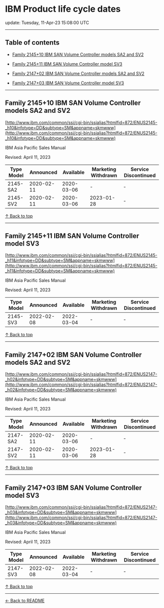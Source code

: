 # IBM Product life cycle dates

update: Tuesday, 11-Apr-23 15:08:00 UTC

---

## Table of contents


- [Family 2145+10 IBM SAN Volume Controller models SA2 and SV2](#family-214510-ibm-san-volume-controller-models-sa2-and-sv2)

- [Family 2145+11 IBM SAN Volume Controller model SV3](#family-214511-ibm-san-volume-controller-model-sv3)

- [Family 2147+02 IBM SAN Volume Controller models SA2 and SV2](#family-214702-ibm-san-volume-controller-models-sa2-and-sv2)

- [Family 2147+03 IBM SAN Volume Controller model SV3](#family-214703-ibm-san-volume-controller-model-sv3)


---





## Family 2145+10 IBM SAN Volume Controller models SA2 and SV2

[http://www.ibm.com/common/ssi/cgi-bin/ssialias?htmlfid=872/ENUS2145-_h10&infotype=DD&subtype=SM&appname=skmwww](http://www.ibm.com/common/ssi/cgi-bin/ssialias?htmlfid=872/ENUS2145-_h10&infotype=DD&subtype=SM&appname=skmwww)

IBM Asia Pacific Sales Manual

Revised: April 11, 2023

| Type Model | Announced | Available | Marketing Withdrawn | Service Discontinued |
| --- | --- | --- | --- | --- |
| 2145-SA2 | 2020-02-11 | 2020-03-06 | - | - |
| 2145-SV2 | 2020-02-11 | 2020-03-06 | 2023-01-28 | - |





[↑ Back to top](#table-of-contents)

---





## Family 2145+11 IBM SAN Volume Controller model SV3

[http://www.ibm.com/common/ssi/cgi-bin/ssialias?htmlfid=872/ENUS2145-_h11&infotype=DD&subtype=SM&appname=skmwww](http://www.ibm.com/common/ssi/cgi-bin/ssialias?htmlfid=872/ENUS2145-_h11&infotype=DD&subtype=SM&appname=skmwww)

IBM Asia Pacific Sales Manual

Revised: April 11, 2023

| Type Model | Announced | Available | Marketing Withdrawn | Service Discontinued |
| --- | --- | --- | --- | --- |
| 2145-SV3 | 2022-02-08 | 2022-03-04 | - | - |





[↑ Back to top](#table-of-contents)

---





## Family 2147+02 IBM SAN Volume Controller models SA2 and SV2

[http://www.ibm.com/common/ssi/cgi-bin/ssialias?htmlfid=872/ENUS2147-_h02&infotype=DD&subtype=SM&appname=skmwww](http://www.ibm.com/common/ssi/cgi-bin/ssialias?htmlfid=872/ENUS2147-_h02&infotype=DD&subtype=SM&appname=skmwww)

IBM Asia Pacific Sales Manual

Revised: April 11, 2023

| Type Model | Announced | Available | Marketing Withdrawn | Service Discontinued |
| --- | --- | --- | --- | --- |
| 2147-SA2 | 2020-02-11 | 2020-03-06 | - | - |
| 2147-SV2 | 2020-02-11 | 2020-03-06 | 2023-01-28 | - |





[↑ Back to top](#table-of-contents)

---





## Family 2147+03 IBM SAN Volume Controller model SV3

[http://www.ibm.com/common/ssi/cgi-bin/ssialias?htmlfid=872/ENUS2147-_h03&infotype=DD&subtype=SM&appname=skmwww](http://www.ibm.com/common/ssi/cgi-bin/ssialias?htmlfid=872/ENUS2147-_h03&infotype=DD&subtype=SM&appname=skmwww)

IBM Asia Pacific Sales Manual

Revised: April 11, 2023

| Type Model | Announced | Available | Marketing Withdrawn | Service Discontinued |
| --- | --- | --- | --- | --- |
| 2147-SV3 | 2022-02-08 | 2022-03-04 | - | - |





[↑ Back to top](#table-of-contents)

---



[← Back to README](./README.md)